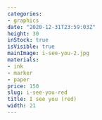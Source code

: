 ```yaml
---
categories:
- graphics
date: "2020-12-31T23:59:03Z"
height: 30
inStock: true
isVisible: true
mainImage: i-see-you-2.jpg
materials:
- ink
- marker
- paper
price: 150
slug: i-see-you-red
title: I see you (red)
width: 21
---
```


